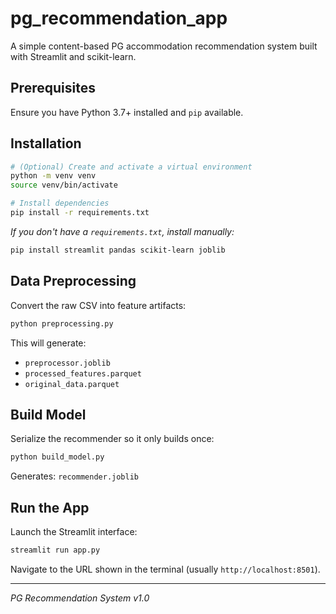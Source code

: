 # pg_recommendation_app

A simple content-based PG accommodation recommendation system built with Streamlit and scikit-learn.

## Prerequisites

Ensure you have Python 3.7+ installed and `pip` available.

## Installation

```bash
# (Optional) Create and activate a virtual environment
python -m venv venv
source venv/bin/activate

# Install dependencies
pip install -r requirements.txt
```  
*If you don't have a `requirements.txt`, install manually:*  
```bash
pip install streamlit pandas scikit-learn joblib
```

## Data Preprocessing

Convert the raw CSV into feature artifacts:
```bash
python preprocessing.py
```
This will generate:
- `preprocessor.joblib`  
- `processed_features.parquet`  
- `original_data.parquet`

## Build Model

Serialize the recommender so it only builds once:
```bash
python build_model.py
```
Generates: `recommender.joblib`

## Run the App

Launch the Streamlit interface:
```bash
streamlit run app.py
```

Navigate to the URL shown in the terminal (usually `http://localhost:8501`).

---

*PG Recommendation System v1.0*